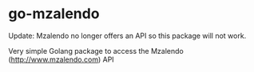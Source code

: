 # go-mzalendo
Update:
Mzalendo no longer offers an API so this package will not work.

Very simple Golang package to access the Mzalendo (http://www.mzalendo.com) 
API 


